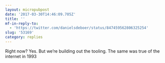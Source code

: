 ```yaml
---
layout: micropubpost
date: '2017-03-30T14:46:09.705Z'
title: ''
mf-in-reply-to:
  - 'https://twitter.com/danielsdeboer/status/847459562806325254'
slug: '53169'
category: replies
---
```

Right now? Yes. But we’re building out the tooling. The same was true of the internet in 1993

